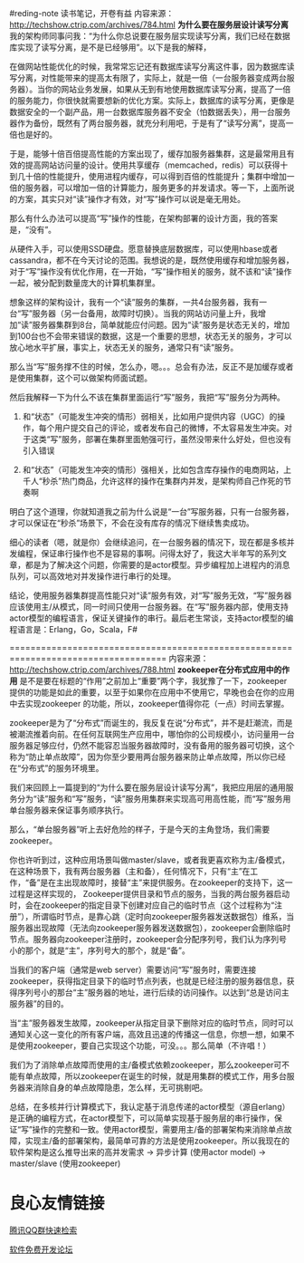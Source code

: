 #reding-note
读书笔记，开卷有益
内容来源：http://techshow.ctrip.com/archives/784.html
                                             **为什么要在服务层设计读写分离** 
我的架构师同事问我：“为什么你总说要在服务层实现读写分离，我们已经在数据库实现了读写分离，是不是已经够用”。以下是我的解释，

在做网站性能优化的时候，我常常忘记还有数据库读写分离这件事，因为数据库读写分离，对性能带来的提高太有限了，实际上，就是一倍（一台服务器变成两台服务器）。当你的网站业务发展，如果从无到有地使用数据库读写分离，提高了一倍的服务能力，你很快就需要想新的优化方案。实际上，数据库的读写分离，更像是数据安全的一个副产品，用一台数据库服务器不安全（怕数据丢失），用一台服务器作为备份，既然有了两台服务器，就充分利用吧，于是有了“读写分离”，提高一倍也是好的。


于是，能够十倍百倍提高性能的方案出现了，缓存加服务器集群，这是最常用且有效的提高网站访问量的设计。使用共享缓存（memcached，redis）可以获得十到几十倍的性能提升，使用进程内缓存，可以得到百倍的性能提升；集群中增加一倍的服务器，可以增加一倍的计算能力，服务更多的并发请求。等一下，上面所说的方案，其实只对“读”操作才有效，对“写”操作可以说是毫无用处。

那么有什么办法可以提高“写”操作的性能，在架构部署的设计方面，我的答案是，“没有”。

从硬件入手，可以使用SSD硬盘。愿意替换底层数据库，可以使用hbase或者cassandra，都不在今天讨论的范围。我想说的是，既然使用缓存和增加服务器，对于“写”操作没有优化作用，在一开始，“写”操作相关的服务，就不该和“读”操作一起，被分配到数量庞大的计算机集群里。

想象这样的架构设计，我有一个“读”服务的集群，一共4台服务器，我有一台“写”服务器（另一台备用，故障时切换）。当我的网站访问量上升，我增加“读”服务器集群到8台，简单就能应付问题。因为“读”服务是状态无关的，增加到100台也不会带来错误的数据，这是一个重要的思想，状态无关的服务，才可以放心地水平扩展，事实上，状态无关的服务，通常只有“读”服务。

那么当“写”服务撑不住的时候，怎么办，嗯。。。总会有办法，反正不是加缓存或者是使用集群，这个可以做架构师面试题。

然后我解释一下为什么不该在集群里面运行“写”服务，我把“写”服务分为两种。

1. 和“状态”（可能发生冲突的情形）弱相关，比如用户提供内容（UGC）的操作，每个用户提交自己的评论，或者发布自己的微博，不太容易发生冲突。对于这类“写”服务，部署在集群里面勉强可行，虽然没带来什么好处，但也没有引入错误

2. 和“状态”（可能发生冲突的情形）强相关，比如包含库存操作的电商网站，上千人“秒杀”热门商品，允许这样的操作在集群内并发，是架构师自己作死的节奏啊

明白了这个道理，你就知道我之前为什么说是“一台”写服务器，只有一台服务器，才可以保证在“秒杀”场景下，不会在没有库存的情况下继续售卖成功。

细心的读者（嗯，就是你）会继续追问，在一台服务器的情况下，现在都是多核并发编程，保证串行操作也不是容易的事啊。问得太好了，我这大半年写的系列文章，都是为了解决这个问题，你需要的是actor模型。异步编程加上进程内的消息队列，可以高效地对并发操作进行串行的处理。

结论，使用服务器集群提高性能只对“读”服务有效，对“写”服务无效，“写”服务器应该使用主/从模式，同一时间只使用一台服务器。在“写”服务器内部，使用支持actor模型的编程语言，保证关键操作的串行。最后老生常谈，支持actor模型的编程语言是：Erlang，Go，Scala，F#

====================================================================================
内容来源：http://techshow.ctrip.com/archives/788.html
                                         **zookeeper在分布式应用中的作用** 
是不是要在标题的“作用”之前加上“重要”两个字，我犹豫了一下，zookeeper提供的功能是如此的重要，以至于如果你在应用中不使用它，早晚也会在你的应用中去实现zookeeper 的功能，所以，zookeeper值得你花（一点）时间去掌握。

zookeeper是为了“分布式”而诞生的，我反复在说“分布式”，并不是赶潮流，而是被潮流推着向前。在任何互联网生产应用中，哪怕你的公司规模小，访问量用一台服务器足够应付，仍然不能容忍当服务器故障时，没有备用的服务器可切换，这个称为“防止单点故障”，因为你至少要用两台服务器来防止单点故障，所以你已经在“分布式”的服务环境里。

我们来回顾上一篇提到的“为什么要在服务层设计读写分离”，我把应用层的通用服务分为“读”服务和“写”服务，“读”服务用集群来实现高可用高性能，而“写”服务用单台服务器来保证事务顺序执行。

那么，“单台服务器”听上去好危险的样子，于是今天的主角登场，我们需要zookeeper。

你也许听到过，这种应用场景叫做master/slave，或者我更喜欢称为主/备模式，在这种场景下，我有两台服务器（主和备），任何情况下，只有“主”在工作，“备”是在主出现故障时，接替“主”来提供服务。在zookeeper的支持下，这一过程是这样实现的，
Zookeeper提供目录和节点的服务，当我的两台服务器启动时，会在zookeeper的指定目录下创建对应自己的临时节点（这个过程称为“注册”），所谓临时节点，是靠心跳（定时向zookeeper服务器发送数据包）维系，当服务器出现故障（无法向zookeeper服务器发送数据包），zookeeper会删除临时节点。服务器向zookeeper注册时，zookeeper会分配序列号，我们认为序列号小的那个，就是“主”，序列号大的那个，就是“备”。

当我们的客户端（通常是web server）需要访问“写”服务时，需要连接zookeeper，获得指定目录下的临时节点列表，也就是已经注册的服务器信息，获得序列号小的那台“主”服务器的地址，进行后续的访问操作。以达到“总是访问主服务器”的目的。

当“主”服务器发生故障，zookeeper从指定目录下删除对应的临时节点，同时可以通知关心这一变化的所有客户端，高效且迅速的传播这一信息，你想一想，如果不是使用zookeeper，要自己实现这个功能，可没。。。那么简单（不许唱！）

我们为了消除单点故障而使用的主/备模式依赖zookeeper，那么zookeeper可不能有单点故障，所以zookeeper在诞生的时候，就是用集群的模式工作，用多台服务器来消除自身的单点故障隐患，怎么样，无可挑剔吧。

总结，在多核并行计算模式下，我认定基于消息传递的actor模型（源自erlang）是正确的编程方式，在actor模型下，可以简单实现基于服务层的串行操作，保证“写”操作的完整和一致。使用actor模型，需要用主/备的部署架构来消除单点故障，实现主/备的部署架构，最简单可靠的方法是使用zookeeper。所以我现在的软件架构是这么推导出来的高并发需求 -> 异步计算 (使用actor model) -> master/slave (使用zookeeper)


 # 良心友情链接

[腾讯QQ群快速检索](http://u.720life.cn/s/8cf73f7c)

[软件免费开发论坛](http://u.720life.cn/s/bbb01dc0)